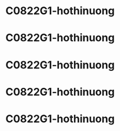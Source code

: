 # C0822G1-hothinuong
# C0822G1-hothinuong
# C0822G1-hothinuong
# C0822G1-hothinuong
# C0822G1-hothinuong
